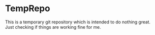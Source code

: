 # TempRepo
This is a temporary git repository which is intended to do nothing great.
Just checking if things are working fine for me.
